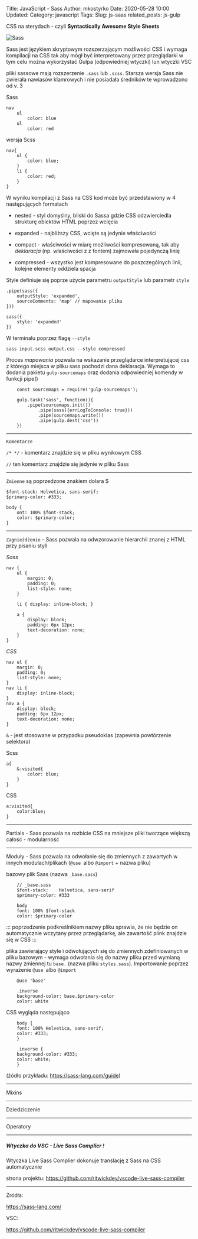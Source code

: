 Title: JavaScript - Sass
Author: mkostyrko
Date: 2020-05-28 10:00
Updated:
Category: javascript
Tags: 
Slug: js-saas
related_posts: js-gulp

CSS na sterydach - czyli **Syntactically Awesome Style Sheets**

![Sass](https://sass-lang.com/assets/img/logos/logo-b6e1ef6e.svg)

Sass jest językiem skryptowym rozszerzającym możliwości CSS i wymaga kompilacji na CSS tak aby mógł być interpretowany przez przeglądarki w tym celu można wykorzystać Gulpa (odpowiedniej wtyczki) lun wtyczki VSC

pliki sassowe mają rozszerzenie `.sass` lub `.scss`. Starsza wersja Sass nie zwierała nawiasów klamrowych i nie posiadała średników te wprowadzono od v. 3

Sass

    nav
        ul
            color: blue
        ul
            color: red

wersja Scss

    nav{
        ul {
            color: blue;
        }
        li {
            color: red;
        }
    }

W wyniku kompilacji z Sass na CSS kod może być przedstawiony w 4 następujących formatach
* nested - styl domyślny, bliski do Sassa gdzie CSS odzwierciedla strukturę obiektów HTML poprzez wcięcia

* expanded - najbliższy CSS, wcięte są jedynie właściwości

* compact - właściwości w miarę możliwości kompresowaną, tak aby *deklaracja* (np. właściwości z z fontem) zajmowała pojedynczą linię

* compressed - wszystko jest kompresowane do poszczególnych linii, kolejne elementy oddziela spacja

Style definiuje się poprze użycie parametru `outputStyle` lub parametr `style`

    .pipe(sass({
        outputStyle: 'expanded',
        sourceComments: 'map' // mapowanie pliku
    }))

    sass({
        style: 'expanded'
    })

W terminalu poprzez flagę `--style`

    sass input.scss output.css --style compressed


Proces *mapowania* pozwala na wskazanie przeglądarce interpretującej css z którego miejsca w pliku sass pochodzi dana deklaracja. Wymaga to dodania pakietu `gulp-sourcemaps` oraz dodania odpowiedniej komendy w funkcji pipe()


        const sourcemaps = require('gulp-sourcemaps');

        gulp.task('sass', function(){
            .pipe(sourcemaps.init())
                .pipe(sass({errLogToConsole: true}))
                .pipe(sourcemaps.write())
                .pipe(gulp.dest('css'))
        })

---

`Komentarze`

`/* */` - komentarz znajdzie się w pliku wynikowym CSS

`//` ten komentarz znajdzie się jedynie w pliku Sass

---

`Zmienne` są poprzedzone znakiem dolara $

    $font-stack: Helvetica, sans-serif;
    $primary-color: #333;

    body {
        ont: 100% $font-stack;
        color: $primary-color;
    }

---

`Zagnieżdżenie` - Sass pozwala na odwzorowanie hierarchii znanej z HTML przy pisaniu styli

*Sass*

    nav {
        ul {
            margin: 0;
            padding: 0;
            list-style: none;
        }

        li { display: inline-block; }

        a {
            display: block;
            padding: 6px 12px;
            text-decoration: none;
        }
    }

*CSS*

    nav ul {
        margin: 0;
        padding: 0;
        list-style: none;
    }
    nav li {
        display: inline-block;
    }
    nav a {
        display: block;
        padding: 6px 12px;
        text-decoration: none;
    }

`&` - jest stosowane w przypadku pseudoklas (zapewnia powtórzenie selektora)

Scss

    a{
        &:visited{
            color: blue;
        }
    }

CSS

    a:visited{
        color:blue;
    }


---

Partials - Saas pozwala na rozbicie CSS na mniejsze pliki tworzące większą całość - modularność

---

Moduły - Sass pozwala na odwołanie się do zmiennych z zawartych w innych modułach/plikach (`@use `albo `@import` + nazwa pliku)

bazowy plik Saas (nazwa `_base.sass`)

        // _base.sass
        $font-stack:    Helvetica, sans-serif
        $primary-color: #333

        body
        font: 100% $font-stack
        color: $primary-color

::: poprzedzenie podkreślnikiem nazwy pliku sprawia, że nie będzie on automatycznie wczytany przez przeglądarkę, ale zawartość plink znajdzie się w CSS :::

plika zawierający style i odwołujących się do zmiennych zdefiniowanych w pliku bazowym - wymaga odwołania się do nazwy pliku przed wymianą nazwy zmiennej tu `base.` (nazwa pliku `styles.sass`). Importowanie poprzez wyrażenie `@use `albo `@import`

        @use 'base'

        .inverse
        background-color: base.$primary-color
        color: white

CSS wygląda następująco

        body {
        font: 100% Helvetica, sans-serif;
        color: #333;
        }

        .inverse {
        background-color: #333;
        color: white;
        }

(źódło przykładu: https://sass-lang.com/guide)

---

Mixins

---

Dziedziczenie



---

Operatory

---

##### Wtyczka do VSC - Live Sass Complier !

Wtyczka Live Sass Complier dokonuje translację z Sass na CSS automatycznie

strona projektu: https://github.com/ritwickdey/vscode-live-sass-compiler



---

Źródła:

https://sass-lang.com/

VSC:

https://github.com/ritwickdey/vscode-live-sass-compiler